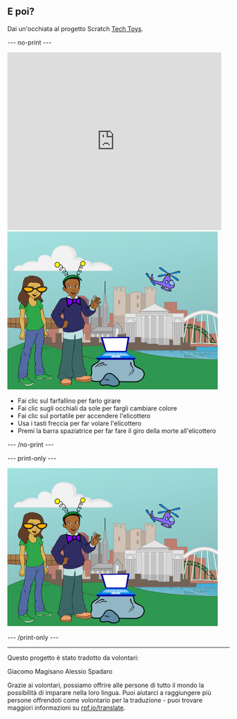 ## E poi?

Dai un'occhiata al progetto Scratch [Tech Toys](https://projects.raspberrypi.org/en/projects/tech-toys).

--- no-print ---

<div class="scratch-preview">
  <iframe allowtransparency="true" width="485" height="402" src="https://scratch.mit.edu/projects/embed/301514002/?autostart=false" frameborder="0" scrolling="no"></iframe>
  <img src="images/toys-final.png">
</div>

+ Fai clic sul farfallino per farlo girare
+ Fai clic sugli occhiali da sole per fargli cambiare colore
+ Fai clic sul portatile per accendere l'elicottero
+ Usa i tasti freccia per far volare l'elicottero
+ Premi la barra spaziatrice per far fare il giro della morte all'elicottero

--- /no-print ---

--- print-only ---

![progetto completo](images/toys-final.png)

--- /print-only ---

***

Questo progetto è stato tradotto da volontari:

Giacomo Magisano
Alessio Spadaro

Grazie ai volontari, possiamo offrire alle persone di tutto il mondo la possibilità di imparare nella loro lingua. Puoi aiutarci a raggiungere più persone offrendoti come volontario per la traduzione - puoi trovare maggiori informazioni su [rpf.io/translate](https://rpf.io/translate).